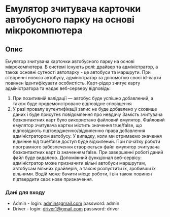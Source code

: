 # Емулятор зчитувача карточки автобусного парку на основі мікрокомпютера

## Опис

Емулятор зчитувача карточки автобусного парку на основі мікрокомпютера. В системі існують ролі: драйвер та адміністратор, а також основні сутності автопарку - це автобуси та маршрути. При створенні нового автобусу, адміністратор за допомогою своєї id-карти повинен ідентифікувати особистість. Карт-рідер зчитує карту адміністратора та надає веб-серверу відповідь:
  1) При позитивній валідації — автобус буде успішно добавлений, а також буде продемонстроване відповідне сповіщення
  2) У разі провалу аутентифікації запис не буде добавлено у сховище даних і буде присутнє повідомлення про невдачу
  Замість зчитувача безконтактних карт було використано файловий емулятор. Файловий емулятор зчитувача картки містить значення true/false, що відповідають підтвердженню/відхиленню права добавлення адміністратором автобусу. У випадку, коли ми отримаємо значення відмінне від true/false доступ буде відхилений. При початку роботи програмного забезпечення створюється файл емулятор зчитувача безконтактних карт із значенням false. При завершенні роботі даний файл буде видалено.
  Допоміжний функціонал веб-сервісу: адміністратор може призначити вільні автобуси маршрутам, автобусам вільних драйверів, а також розпустити їх, зробивши їх вільними. Водій може бачити місце роботи, і він також повинен підтвердити своє нове призначення.

### Дані для входу
- Admin - login: admin@gmail.com password: admin
- Driver - login: driver1@gmail.com password: driver

